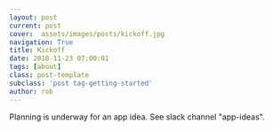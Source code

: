 ```yaml
---
layout: post
current: post
cover:  assets/images/posts/kickoff.jpg
navigation: True
title: Kickoff
date: 2018-11-23 07:00:01
tags: [about]
class: post-template
subclass: 'post tag-getting-started'
author: rob
---
```



Planning is underway for an app idea.  See slack channel "app-ideas".